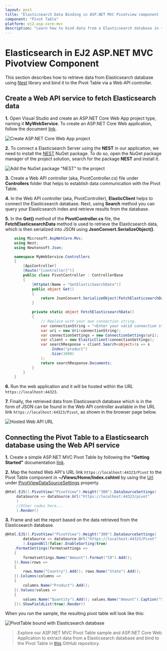 ```yaml
---
layout: post
title: "Elasticsearch Data Binding in ASP.NET MVC Pivotview component | Syncfusion"
component: "Pivot Table"
platform: ej2-asp-core-mvc
description: "Learn how to bind data from a Elasticsearch database in the Syncfusion ASP.NET MVC Pivot Table of Syncfusion Essential JS 2 and more."
---
```


# Elasticsearch in EJ2 ASP.NET MVC Pivotview Component

This section describes how to retrieve data from Elasticsearch database using [Nest](https://www.nuget.org/packages/Nest) library and bind it to the Pivot Table via a Web API controller.

## Create a Web API service to fetch Elasticsearch data

**1.** Open Visual Studio and create an ASP.NET Core Web App project type, naming it **MyWebService**. To create an ASP.NET Core Web application, follow the document [link](https://learn.microsoft.com/en-us/visualstudio/get-started/csharp/tutorial-aspnet-core?view=vs-2022).

![Create ASP.NET Core Web App project](../images/azure-asp-core-web-service-create.png)

**2.** To connect a Elasticsearch Server using the **NEST** in our application, we need to install the [NEST](https://www.nuget.org/packages/NEST/) NuGet package. To do so, open the NuGet package manager of the project solution, search for the package **NEST** and install it.

![Add the NuGet package "NEST" to the project](../images/next-nuget-package-install.png)

**3.** Create a Web API controller (aka, PivotController.cs) file under **Controllers** folder that helps to establish data communication with the Pivot Table.

**4.** In the Web API controller (aka, PivotController), **ElasticClient** helps to connect the Elasticsearch database. Next, using **Search** method you can query your Elasticsearch index and retrieve results from the database.

**5.** In the **Get()** method of the **PivotController.cs** file, the **FetchElasticsearchData** method is used to retrieve the Elasticsearch data, which is then serialized into JSON using **JsonConvert.SerializeObject()**.

```csharp
    using Microsoft.AspNetCore.Mvc;
    using Nest;
    using Newtonsoft.Json;

    namespace MyWebService.Controllers
    {
        [ApiController]
        [Route("[controller]")]
        public class PivotController : ControllerBase
        {
            [HttpGet(Name = "GetElasticSearchData")]
            public object Get()
            {
                return JsonConvert.SerializeObject(FetchElasticsearchData());
            }

            private static object FetchElasticsearchData()
            {
                // Replace with your own connection string.
                var connectionString = "<Enter your valid connection string here>";
                var uri = new Uri(connectionString);
                var connectionSettings = new ConnectionSettings(uri);
                var client = new ElasticClient(connectionSettings);
                var searchResponse = client.Search<object>(s => s
                    .Index("product")
                    .Size(1000)
                );
                return searchResponse.Documents;
            }
        }
    }

```

**6.** Run the web application and it will be hosted within the URL `https://localhost:44323`.

**7.** Finally, the retrieved data from Elasticsearch database which is in the form of JSON can be found in the Web API controller available in the URL link `https://localhost:44323/Pivot`, as shown in the browser page below.

![Hosted Web API URL](../images/elasticsearch-data.png)

## Connecting the Pivot Table to a Elasticsearch database using the Web API service

**1.** Create a simple ASP.NET MVC Pivot Table by following the **"Getting Started"** documentation [link](../getting-started).

**2.** Map the hosted Web API's URL link `https://localhost:44323/Pivot` to the Pivot Table component in **~/Views/Home/Index.cshtml** by using the [Url](https://help.syncfusion.com/cr/aspnetmvc-js2/Syncfusion.EJ2.PivotView.PivotViewDataSourceSettings.html#Syncfusion_EJ2_PivotView_PivotViewDataSourceSettings_Url) under [PivotViewDataSourceSettings](https://help.syncfusion.com/cr/aspnetmvc-js2/Syncfusion.EJ2.PivotView.PivotViewDataSourceSettingsBuilder.html) property.

```csharp
@Html.EJS().PivotView("PivotView").Height("300").DataSourceSettings(
     dataSource => dataSource.Url("https://localhost:44323/pivot"
     )
     //Other codes here...
     ).Render()

```

**3.** Frame and set the report based on the data retrieved from the Elasticsearch database.

```csharp
@Html.EJS().PivotView("PivotView").Height("300").DataSourceSettings(
        dataSource => dataSource.Url("https://localhost:44323/Pivot"
        ).ExpandAll(false).EnableSorting(true)
    .FormatSettings(formatsettings => 
    { 
        formatsettings.Name("Amount").Format("C0").Add(); 
    }).Rows(rows =>
    {
        rows.Name("Country").Add(); rows.Name("State").Add();
    }).Columns(columns =>
    {
        columns.Name("Product").Add();
    }).Values(values =>
    {
        values.Name("Quantity").Add(); values.Name("Amount").Caption("Sold Amount").Add();
    })).ShowFieldList(true).Render()

```

When you run the sample, the resulting pivot table will look like this:

![PivotTable bound with Elasticsearch database](../images/elasticsearch-data-binding.png)

> Explore our ASP.NET MVC Pivot Table sample and ASP.NET Core Web Application to extract data from a Elasticsearch database and bind to the Pivot Table in [this](https://github.com/SyncfusionExamples/how-to-bind-Elasticsearch-database-to-pivot-table) GitHub repository.